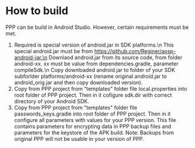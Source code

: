 How to build
============

PPP can be build in Android Studio. However, certain requirements must be met.

1. Required is special version of android.jar in SDK platforms.\n 
   This special android.jar must be from https://github.com/Reginer/aosp-android-jar.\n
   Downlaod android.jar from its source code, from folder android-xx. xx must be value from dependencies.gradle, parameter compileSdk.\n
   Copy downloaded android.jar to folder of your SDK subforlder platforms/android-xx (rename original android.jar to android_orig.jar and then copy downloaded version).
2. Copy from PPP project from "templates" folder file local.properties into root folder of PPP project.
   Then in it cofigure sdk.dir with correct directory of your Android SDK. 
3. Copy from PPP project from "templates" folder file passwords_keys.gradle into root folder of PPP project.
   Then in it configure all parameters with values for your PPP version.
   This file contains parameters for encrypting data in PPP backup files and parameters for the keystore of the APK build.
   Note: Backups from original PPP will not be usable in your version of PPP.



